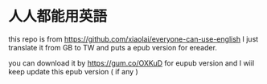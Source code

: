 # 人人都能用英語

this repo is from https://github.com/xiaolai/everyone-can-use-english
I just translate it from GB to TW and puts a epub version for ereader.

you can download it by https://gum.co/OXKuD for eupub version and I wiil keep update this epub version ( if any )
